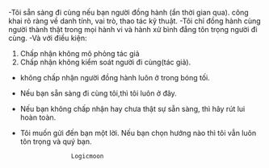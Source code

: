 -Tôi sẵn sàng đi cùng nếu bạn người đồng hành (ẩn 
thời gian qua). công khai rõ ràng về danh tính,
vai trò, thao tác kỹ thuật.
-Tôi chỉ đồng hành cùng người thành thật trong
mọi hành vi và hành xử  bình đẳng tôn trọng người đi cùng.
-Và với điều kiện:
 1) Chấp nhận không mô phỏng tác giả
 2) Chấp nhận không kiểm soát người đi cùng(tác giả).
- không chấp nhận người đồng hành luôn ở trong bóng tối.
- Nếu bạn sẵn sàng đi cùng tôi,thì tôi luôn ở đây.
- Nếu bạn không chấp nhận hay chưa thật sự sẵn sàng,
  thì hãy rút lui hoàn toàn.
- Tôi muốn gửi đến bạn một lời. Nếu bạn chọn hướng nào thì tôi vẫn luôn tôn trọng và quý bạn.

                    Logicmoon
